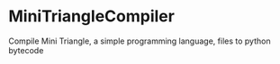 MiniTriangleCompiler
====================

Compile Mini Triangle, a simple programming language, files to python bytecode